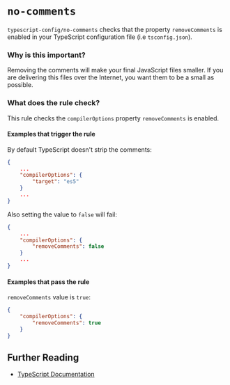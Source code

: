 # `no-comments`

`typescript-config/no-comments` checks that the property `removeComments`
is enabled in your TypeScript configuration file (i.e `tsconfig.json`).

### Why is this important?

Removing the comments will make your final JavaScript files smaller. If you
are delivering this files over the Internet, you want them to be a small as
possible.

### What does the rule check?

This rule checks the `compilerOptions` property `removeComments` is enabled.

#### Examples that **trigger** the rule

By default TypeScript doesn't strip the comments:

```json
{
    ...
    "compilerOptions": {
        "target": "es5"
    }
    ...
}
```

Also setting the value to `false` will fail:

```json
{
    ...
    "compilerOptions": {
        "removeComments": false
    }
    ...
}
```

#### Examples that **pass** the rule

`removeComments` value is `true`:

```json
{
    "compilerOptions": {
        "removeComments": true
    }
}
```

## Further Reading

* [TypeScript Documentation][typescript docs]

[typescript docs]: https://www.typescriptlang.org/docs/home.html